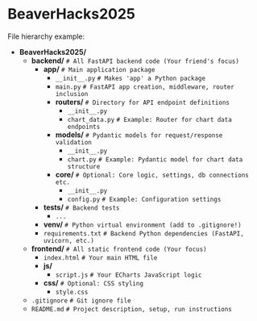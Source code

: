 # BeaverHacks2025

File hierarchy example:

*   **BeaverHacks2025/**
    *   **backend/** `# All FastAPI backend code (Your friend's focus)`
        *   **app/** `# Main application package`
            *   `__init__.py` `# Makes 'app' a Python package`
            *   `main.py` `# FastAPI app creation, middleware, router inclusion`
            *   **routers/** `# Directory for API endpoint definitions`
                *   `__init__.py`
                *   `chart_data.py` `# Example: Router for chart data endpoints`
            *   **models/** `# Pydantic models for request/response validation`
                *   `__init__.py`
                *   `chart.py` `# Example: Pydantic model for chart data structure`
            *   **core/** `# Optional: Core logic, settings, db connections etc.`
                *   `__init__.py`
                *   `config.py` `# Example: Configuration settings`
        *   **tests/** `# Backend tests`
            *   `...`
        *   **venv/** `# Python virtual environment (add to .gitignore!)`
        *   `requirements.txt` `# Backend Python dependencies (FastAPI, uvicorn, etc.)`
    *   **frontend/** `# All static frontend code (Your focus)`
        *   `index.html` `# Your main HTML file`
        *   **js/**
            *   `script.js` `# Your ECharts JavaScript logic`
        *   **css/** `# Optional: CSS styling`
            *   `style.css`
    *   `.gitignore` `# Git ignore file`
    *   `README.md` `# Project description, setup, run instructions`
